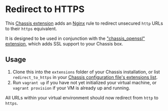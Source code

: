 # Redirect to HTTPS

This [Chassis extension](https://docs.chassis.io/en/latest/extend/) adds an [Nginx](https://www.nginx.com/) rule to redirect unsecured `http` URLs to their `https` equivalent.

It is designed to be used in conjunction with the ["chassis_openssl" extension](https://github.com/Chassis/chassis_openssl), which adds SSL support to your Chassis box.

## Usage

1. Clone this into the `extensions` folder of your Chassis installation, or list `redirect_to_https` in your [Chassis configuration file's extensions list](https://docs.chassis.io/en/latest/config/#extensions).
2. Run `vagrant up` if you have not yet initialized your virtual machine, or `vagrant provision` if your VM is already up and running.

All URLs within your virtual environment should now redirect from `http` to `https`.
